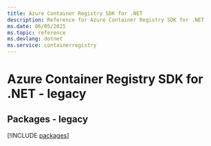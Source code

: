 ```yaml
---
title: Azure Container Registry SDK for .NET
description: Reference for Azure Container Registry SDK for .NET
ms.date: 06/05/2025
ms.topic: reference
ms.devlang: dotnet
ms.service: containerregistry
---
```

# Azure Container Registry SDK for .NET - legacy
## Packages - legacy
[!INCLUDE [packages](container-registry-index.md)]